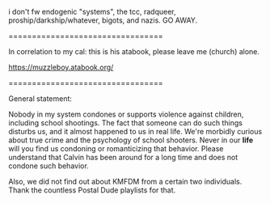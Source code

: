 i don't fw endogenic "systems", the tcc, radqueer, proship/darkship/whatever, bigots, and nazis. GO AWAY.

=================================

In correlation to my cal: this is his atabook, please leave me (church) alone.

https://muzzleboy.atabook.org/

=================================

General statement:

Nobody in my system condones or supports violence against children, including school shootings. The fact that someone can do such things disturbs us, and it almost happened to us in real life. We're morbidly curious about true crime and the psychology of school shooters. Never in our **life** will you find us condoning or romanticizing that behavior. Please understand that Calvin has been around for a long time and does not condone such behavior.

Also, we did not find out about KMFDM from a certain two individuals. Thank the countless Postal Dude playlists for that.
